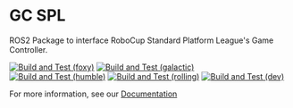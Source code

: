 # GC SPL

ROS2 Package to interface RoboCup Standard Platform League's Game Controller.

[![Build and Test (foxy)](https://github.com/ros-sports/gc_spl/actions/workflows/build_and_test_foxy.yaml/badge.svg?branch=foxy)](https://github.com/ros-sports/gc_spl/actions/workflows/build_and_test_foxy.yaml?query=branch:foxy)
[![Build and Test (galactic)](https://github.com/ros-sports/gc_spl/actions/workflows/build_and_test_galactic.yaml/badge.svg?branch=galactic)](https://github.com/ros-sports/gc_spl/actions/workflows/build_and_test_galactic.yaml?query=branch:galactic)
[![Build and Test (humble)](https://github.com/ros-sports/gc_spl/actions/workflows/build_and_test_humble.yaml/badge.svg?branch=humble)](https://github.com/ros-sports/gc_spl/actions/workflows/build_and_test_humble.yaml?query=branch:humble)
[![Build and Test (rolling)](https://github.com/ros-sports/gc_spl/actions/workflows/build_and_test_rolling.yaml/badge.svg?branch=rolling)](https://github.com/ros-sports/gc_spl/actions/workflows/build_and_test_rolling.yaml?query=branch:rolling)
[![Build and Test (dev)](https://github.com/ros-sports/gc_spl/actions/workflows/build_and_test_dev.yaml/badge.svg?branch=dev)](https://github.com/ros-sports/gc_spl/actions/workflows/build_and_test_dev.yaml?query=branch:dev)


For more information, see our [Documentation](https://gamecontroller-spl.readthedocs.io/)

